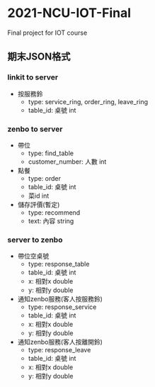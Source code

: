 # 2021-NCU-IOT-Final
Final project for IOT course

## 期末JSON格式

### linkit to server
* 按服務鈴
    * type: service_ring, order_ring, leave_ring
    * table_id: 桌號 int
### zenbo to server
* 帶位
    * type: find_table
    * customer_number: 人數 int
* 點餐
    * type: order
    * table_id: 桌號 int
    * 菜id int
*  儲存評價(暫定)
    *  type: recommend
    *  text: 內容 string
### server to zenbo
* 帶位空桌號
    * type: response_table
    * table_id: 桌號 int
    * x: 相對x double
    * y: 相對y double
* 通知zenbo服務(客人按服務鈴)
    * type: response_service
    * table_id: 桌號 int
    * x: 相對x double
    * y: 相對y double
* 通知zenbo服務(客人按離開鈴)
    * type: response_leave
    * table_id: 桌號 int
    * x: 相對x double
    * y: 相對y double

